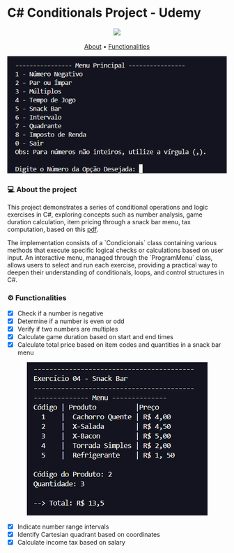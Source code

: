 # C# Conditionals Project - Udemy

<p align="center"> 
    <img src="https://img.shields.io/badge/.NET-512BD4.svg?style=for-the-badge&logo=dotnet&logoColor=white">
</p>

<p align="center">
    <a href="#about">About</a> • 
    <a href="#functionalities">Functionalities</a> 
</p>

<p align="center">
    <img alt="Terminal" title="#Terminal" src="/condicionais/assets/terminal.png"/>
</p>

### 💻 About the project

<p id='about'> 
    This project demonstrates a series of conditional operations and logic exercises in C#, exploring concepts such as number analysis, game duration calculation, item pricing through a snack bar menu, tax computation, based on this <a href="./exercicios2-estrutura-condicional.pdf">pdf</a>. 
</p>

<p>
    The implementation consists of a `Condicionais` class containing various methods that execute specific logical checks or calculations based on user input. An interactive menu, managed through the `ProgramMenu` class, allows users to select and run each exercise, providing a practical way to deepen their understanding of conditionals, loops, and control structures in C#.
  </p>

<p id='functionalities'>

### ⚙️ Functionalities

- [x] Check if a number is negative
- [x] Determine if a number is even or odd
- [x] Verify if two numbers are multiples
- [x] Calculate game duration based on start and end times
- [x] Calculate total price based on item codes and quantities in a snack bar menu
<p align="center">
    <img alt="Terminal" title="#Terminal" src="/condicionais/assets/snackBarMenu.png"/>
</p>

- [x] Indicate number range intervals
- [x] Identify Cartesian quadrant based on coordinates
- [x] Calculate income tax based on salary
</p>
